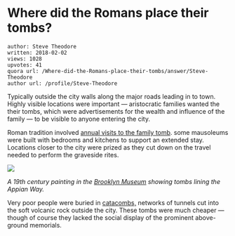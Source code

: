 # Where did the Romans place their tombs?

	author: Steve Theodore
	written: 2018-02-02
	views: 1028
	upvotes: 41
	quora url: /Where-did-the-Romans-place-their-tombs/answer/Steve-Theodore
	author url: /profile/Steve-Theodore


Typically outside the city walls along the major roads leading in to town. Highly visible locations were important — aristocratic families wanted the their tombs, which were advertisements for the wealth and influence of the family — to be visible to anyone entering the city.

Roman tradition involved [annual visits to the family tomb](https://en.wikipedia.org/wiki/Parentalia). some mausoleums were built with bedrooms and kitchens to support an extended stay. Locations closer to the city were prized as they cut down on the travel needed to perform the graveside rites.

![](https://qph.fs.quoracdn.net/main-qimg-74e06a005aafb2d40688186338c69a89)

_A 19th century painting in the_ _[Brooklyn Museum](https://www.brooklynmuseum.org/opencollection/objects/1604)_ _showing tombs lining the Appian Way._ 

Very poor people were buried in [catacombs,](https://en.wikipedia.org/wiki/Catacombs_of_Rome) networks of tunnels cut into the soft volcanic rock outside the city. These tombs were much cheaper — though of course they lacked the social display of the prominent above-ground memorials.

